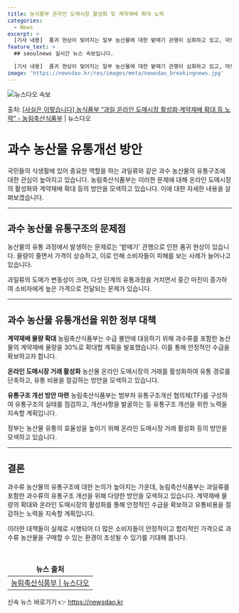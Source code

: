 ```yaml
---
title: 농식품부 온라인 도매시장 활성화 및 계약재배 확대 노력
categories:
  - News
excerpt: >
  [기사 내용]  품귀 현상이 빚어지는 일부 농산물에 대한 밭떼기 관행이 심화하고 있고, 마트나 시장으로 흘러…
feature_text: >
  ## seoulnews 실시간 뉴스 속보입니다.

  [기사 내용]  품귀 현상이 빚어지는 일부 농산물에 대한 밭떼기 관행이 심화하고 있고, 마트나 시장으로 흘러…
image: 'https://newsdao.kr/res/images/meta/newsdao_breakingnews.jpg'
---
```


![뉴스다오 속보](https://newsdao.kr/res/images/meta/newsdao_breakingnews.jpg)

<p>출처: <a href="https://newsdao.kr/3563" rel="dofollow">[사실은 이렇습니다] 농식품부 “과일 온라인 도매시장 활성화·계약재배 확대 등 노력” - 농림축산식품부</a> | 뉴스다오</p>

<h1>과수 농산물 유통개선 방안</h1>

국민들의 식생활에 있어 중요한 역할을 하는 과일류와 같은 과수 농산물의 유통구조에 대한 관심이 높아지고 있습니다. 농림축산식품부는 이러한 문제에 대해 온라인 도매시장의 활성화와 계약재배 확대 등의 방안을 모색하고 있습니다. 이에 대한 자세한 내용을 살펴보겠습니다.

<hr>

<h2>과수 농산물 유통구조의 문제점</h2>
농산물의 유통 과정에서 발생하는 문제로는 '밭떼기' 관행으로 인한 품귀 현상이 있습니다. 물량이 줄면서 가격이 상승하고, 이로 인해 소비자들이 피해를 보는 사례가 늘어나고 있습니다.

<p data-ke-size="size16">과일류의 도매가 변동성이 크며, 다섯 단계의 유통과정을 거치면서 중간 마진이 증가하여 소비자에게 높은 가격으로 전달되는 문제가 있습니다.</p>

<hr>

<h2>과수 농산물 유통개선을 위한 정부 대책</h2>
<b>계약재배 물량 확대</b>
농림축산식품부는 수급 불안에 대응하기 위해 과수류를 포함한 농산물의 계약재배 물량을 30%로 확대할 계획을 발표했습니다. 이를 통해 안정적인 수급을 확보하고자 합니다.

<b>온라인 도매시장 거래 활성화</b>
농산물 온라인 도매시장의 거래를 활성화하여 유통 경로를 단축하고, 유통 비용을 절감하는 방안을 모색하고 있습니다.

<b>유통구조 개선 방안 마련</b>
농림축산식품부는 범부처 유통구조개선 협의체(TF)를 구성하여 유통구조의 실태를 점검하고, 개선사항을 발굴하는 등 유통구조 개선을 위한 노력을 지속할 계획입니다.

<p data-ke-size="size16">정부는 농산물 유통의 효율성을 높이기 위해 온라인 도매시장 거래 활성화 등의 방안을 모색하고 있습니다.</p>

<hr>

<h2>결론</h2>
과수류 농산물의 유통구조에 대한 논의가 높아지는 가운데, 농림축산식품부는 과일류를 포함한 과수류의 유통구조 개선을 위해 다양한 방안을 모색하고 있습니다. 계약재배 물량의 확대와 온라인 도매시장의 활성화를 통해 안정적인 수급을 확보하고 유통비용을 절감하는 노력을 지속할 계획입니다.

이러한 대책들이 실제로 시행되어 더 많은 소비자들이 안정적이고 합리적인 가격으로 과수류 농산물을 구매할 수 있는 환경이 조성될 수 있기를 기대해 봅니다.

<p data-ke-size="size16">&nbsp;</p>

<table>
<thead>
<tr>
<td style="text-align: center; height: 17px;"><b>뉴스 출처</b></td>
</tr>
</thead>
<tbody>
<tr>
<td style="text-align: center; height: 17px;"><a href="https://newsdao.kr/3563">농림축산식품부 | 뉴스다오</a></td>
</tr>
</tbody>
</table>
 

신속 뉴스 바로가기 👉 <a href="https://newsdao.kr" rel="dofollow">https://newsdao.kr</a>


